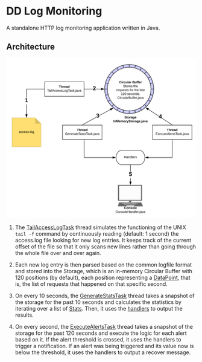 # DD Log Monitoring

A standalone HTTP log monitoring application written in Java.

## Architecture

![DD Log Monitoring Architecture](/images/dd-log-monitoring.png)

1. The [TailAccessLogTask](src/main/java/com/jorgeacetozi/dd/logmonitoring/tasks/TailAccessLogTask.java) thread simulates the functioning of the UNIX `tail -f` command by continuously reading (default: 1 second) the access.log file looking for new log entries. It keeps track of the current offset of the file so that it only scans new lines rather than going through the whole file over and over again.

2. Each new log entry is then parsed based on the common logfile format and stored into the Storage, which is an in-memory Circular Buffer with 120 positions (by default), each position representing a [DataPoint](src/main/java/com/jorgeacetozi/dd/logmonitoring/model/DataPoint.java), that is, the list of requests that happened on that specific second.

3. On every 10 seconds, the [GenerateStatsTask](src/main/java/com/jorgeacetozi/dd/logmonitoring/tasks/GenerateStatsTask.java) thread takes a snapshot of the storage for the past 10 seconds and calculates the statistics by iterating over a list of [Stats](src/main/java/com/jorgeacetozi/dd/logmonitoring/stats/). Then, it uses the [handlers](src/main/java/com/jorgeacetozi/dd/logmonitoring/handler/) to output the results.

4. On every second, the [ExecuteAlertsTask](src/main/java/com/jorgeacetozi/dd/logmonitoring/tasks/ExecuteAlertsTask.java) thread takes a snapshot of the storage for the past 120 seconds and execute the logic for each alert based on it. If the alert threshold is crossed, it uses the handlers to trigger a notification. If an alert was being triggered and its value now is below the threshold, it uses the handlers to output a recover message.
